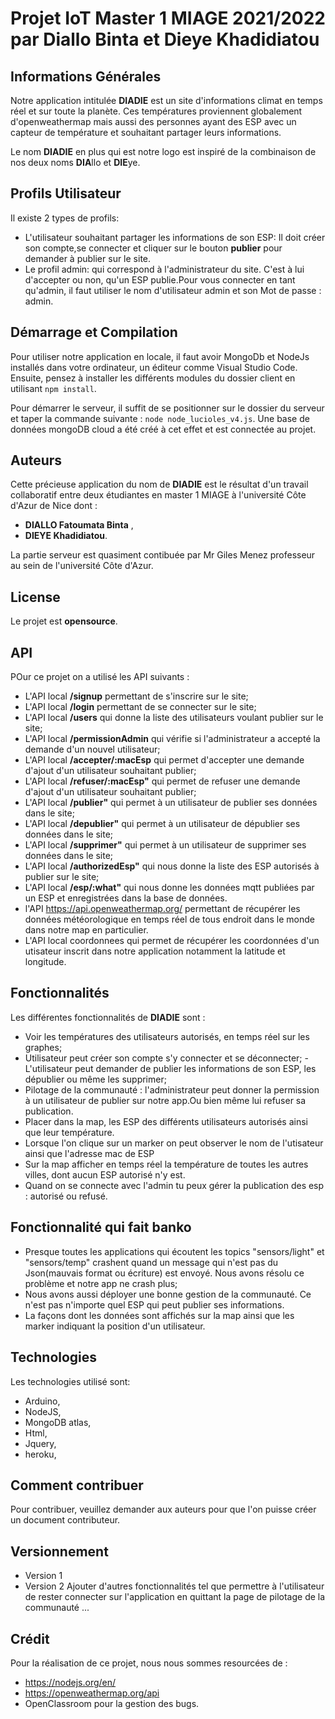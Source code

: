 # Projet IoT Master 1 MIAGE 2021/2022 par Diallo Binta et Dieye Khadidiatou

## Informations Générales
Notre application intitulée **DIADIE** est un site d'informations climat en temps réel et sur toute la planète. Ces températures proviennent globalement d'openweathermap mais aussi des personnes ayant des ESP avec un capteur de température et souhaitant partager leurs informations.

Le nom **DIADIE** en plus qui est notre logo est inspiré de la combinaison de nos deux noms **DIA**llo et **DIE**ye.

## Profils Utilisateur
Il existe 2 types de profils:
- L'utilisateur souhaitant partager les informations de son ESP: Il doit créer son compte,se connecter et cliquer sur le bouton **publier** pour demander à publier sur le site.
- Le profil admin: qui correspond à l'administrateur du site. C'est à lui d'accepter ou non, qu'un ESP publie.Pour vous connecter en tant qu'admin, il faut utiliser le nom d'utilisateur admin et son Mot de passe : admin.
## Démarrage et Compilation
Pour utiliser notre application en locale, il faut avoir MongoDb et NodeJs installés dans votre ordinateur, un éditeur comme Visual Studio Code.
Ensuite, pensez à installer les différents modules du dossier client en utilisant `npm install`.

Pour démarrer le serveur, il suffit de se positionner sur le dossier du serveur et taper la commande suivante : `node node_lucioles_v4.js`.
Une base de données mongoDB cloud a été créé à cet effet et est connectée au projet.

## Auteurs
Cette précieuse application du nom de **DIADIE** est le résultat d'un travail collaboratif entre deux étudiantes en master 1 MIAGE à l'université Côte d'Azur de Nice dont :
- **DIALLO Fatoumata Binta** ,
- **DIEYE Khadidiatou**.

La partie serveur est quasiment contibuée par Mr Giles Menez professeur au sein de l'université Côte d'Azur.

## License
Le projet est **opensource**.

## API
POur ce projet on a utilisé les API suivants :
- L'API local **/signup** permettant de s'inscrire sur le site;
- L'API local **/login** permettant de se connecter sur le site;
- L'API local **/users** qui donne la liste des utilisateurs voulant publier sur le site;
- L'API local **/permissionAdmin** qui vérifie si l'administrateur a accepté la demande d'un nouvel utilisateur;
- L'API local **/accepter/:macEsp** qui permet d'accepter une demande d'ajout d'un utilisateur souhaitant publier;
- L'API local **/refuser/:macEsp"** qui permet de refuser une demande d'ajout d'un utilisateur souhaitant publier;
- L'API local **/publier"** qui permet à un utilisateur de publier ses données dans le site;
- L'API local **/depublier"** qui permet à un utilisateur de dépublier ses données dans le site;
- L'API local **/supprimer"** qui permet à un utilisateur de supprimer ses données dans le site;
- L'API local **/authorizedEsp"** qui nous donne la liste des ESP autorisés à publier sur le site;
- L'API local **/esp/:what"** qui nous donne les données mqtt publiées par un ESP et enregistrées dans la base de données.
- l'API https://api.openweathermap.org/ permettant de récupérer les données météorologique en temps réel de tous endroit dans le monde dans notre map en particulier.
- L'API local coordonnees qui permet de récupérer les coordonnées d'un utisateur inscrit dans notre application notamment la latitude et longitude.


## Fonctionnalités
Les différentes fonctionnalités de **DIADIE** sont :
- Voir les températures des utilisateurs autorisés, en temps réel sur les graphes;
- Utilisateur peut créer son compte s'y connecter et se déconnecter;
-L'utilisateur peut demander de publier les informations de son ESP, les dépublier ou même les supprimer;
- Pilotage de la communauté : l'administrateur peut donner la permission à un utilisateur de publier sur notre app.Ou bien même lui refuser sa publication.
- Placer dans la map, les ESP des différents utilisateurs autorisés ainsi que leur température.
- Lorsque l'on clique sur un marker on peut observer le nom de l'utisateur ainsi que l'adresse mac de ESP
- Sur la map afficher en temps réel la température de toutes les autres villes, dont aucun ESP autorisé n'y est.
- Quand on se connecte avec l'admin tu peux gérer la publication des esp : autorisé ou refusé.

## Fonctionnalité qui fait banko
- Presque toutes les applications qui écoutent les topics "sensors/light" et "sensors/temp" crashent quand un message qui n'est pas du Json(mauvais format ou écriture) est envoyé.
Nous avons résolu ce problème et notre app ne crash plus;
- Nous avons aussi déployer une bonne gestion de la communauté. Ce n'est pas n'importe quel ESP qui peut publier ses informations.
- La façons dont les données sont affichés sur la map ainsi que les marker indiquant la position d'un utilisateur.


## Technologies
Les technologies utilisé sont:
- Arduino,
- NodeJS,
- MongoDB atlas,
- Html,
- Jquery,
- heroku,


## Comment contribuer
Pour contribuer, veuillez demander aux auteurs pour que l'on puisse créer un document contributeur.

## Versionnement
- Version 1
- Version 2 Ajouter d'autres fonctionnalités tel que permettre à l'utilisateur de rester connecter sur l'application en quittant la page de pilotage de la communauté ...

## Crédit

Pour la réalisation de ce projet, nous nous sommes resourcées de :
- https://nodejs.org/en/
- https://openweathermap.org/api
- OpenClassroom pour la gestion des bugs.
